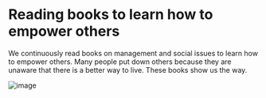 # Reading books to learn how to empower others

We continuously read books on management and social issues to learn how to empower others. Many people put down others because they are unaware that there is a better way to live. These books show us the way. 

![image](https://github.com/maximilian-ho/articles/assets/94465856/2a6cb95c-e884-42ae-bb3c-c34f18776095) 
